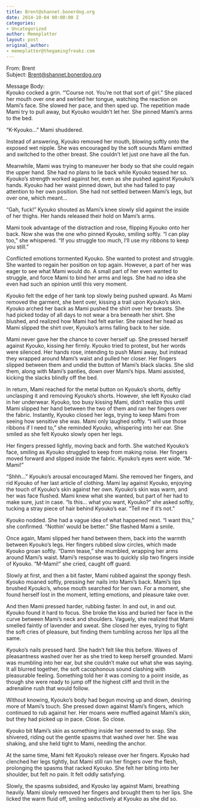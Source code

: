 ```yaml
---
title: Brent@shannet.bonerdog.org
date: 2014-10-04 00:00:00 Z
categories:
- Uncategorized
author: Memeplatter
layout: post
original_author:
- memeplatter@thegamingfreakz.com
---
```


From: Brent  
Subject: Brent@shannet.bonerdog.org

Message Body:  
Kyouko cocked a grin. “’Course not. You’re not that sort of girl.” She placed her mouth over one and swirled her tongue, watching the reaction on Mami’s face. She slowed her pace, and then sped up. The repetition made Mami try to pull away, but Kyouko wouldn’t let her. She pinned Mami’s arms to the bed. 

“K-Kyouko…” Mami shuddered. 

Instead of answering, Kyouko removed her mouth, blowing softly onto the exposed wet nipple. She was encouraged by the soft sounds Mami emitted and switched to the other breast. She couldn’t let just one have all the fun. 

Meanwhile, Mami was trying to maneuver her body so that she could regain the upper hand. She had no plans to lie back while Kyouko teased her so. Kyouko’s strength worked against her, even as she pushed against Kyouko’s hands. Kyouko had her waist pinned down, but she had failed to pay attention to her own position. She had not settled between Mami’s legs, but over one, which meant… 

“Gah, fuck!” Kyouko shouted as Mami’s knee slowly slid against the inside of her thighs. Her hands released their hold on Mami’s arms. 

Mami took advantage of the distraction and rose, flipping Kyouko onto her back. Now she was the one who pinned Kyouko, smiling softly. “I can play too,” she whispered. “If you struggle too much, I’ll use my ribbons to keep you still.” 

Conflicted emotions tormented Kyouko. She wanted to protest and struggle. She wanted to regain her position on top again. However, a part of her was eager to see what Mami would do. A small part of her even wanted to struggle, and force Mami to bind her arms and legs. She had no idea she even had such an opinion until this very moment. 

Kyouko felt the edge of her tank top slowly being pushed upward. As Mami removed the garment, she bent over, kissing a trail upon Kyouko’s skin. Kyouko arched her back as Mami pushed the shirt over her breasts. She had picked today of all days to not wear a bra beneath her shirt. She blushed, and realized how Mami had felt earlier. She raised her head as Mami slipped the shirt over, Kyouko’s arms falling back to her side. 

Mami never gave her the chance to cover herself up. She pressed herself against Kyouko, kissing her firmly. Kyouko tried to protest, but her words were silenced. Her hands rose, intending to push Mami away, but instead they wrapped around Mami’s waist and pulled her closer. Her fingers slipped between them and undid the button of Mami’s black slacks. She slid them, along with Mami’s panties, down over Mami’s hips. Mami assisted, kicking the slacks blindly off the bed. 

In return, Mami reached for the metal button on Kyouko’s shorts, deftly unclasping it and removing Kyouko’s shorts. However, she left Kyouko clad in her underwear. Kyouko, too busy kissing Mami, didn’t realize this until Mami slipped her hand between the two of them and ran her fingers over the fabric. Instantly, Kyouko closed her legs, trying to keep Mami from seeing how sensitive she was. Mami only laughed softly. “I will use those ribbons if I need to,” she reminded Kyouko, whispering into her ear. She smiled as she felt Kyouko slowly open her legs. 

Her fingers pressed lightly, moving back and forth. She watched Kyouko’s face, smiling as Kyouko struggled to keep from making noise. Her fingers moved forward and slipped inside the fabric. Kyouko’s eyes went wide. “M-Mami!” 

“Shhh…” Kyouko’s arousal encouraged Mami. She removed her fingers, and rid Kyouko of her last article of clothing. Mami lay against Kyouko, enjoying the touch of Kyouko’s skin against her own. Kyouko’s skin was warm, and her was face flushed. Mami knew what she wanted, but part of her had to make sure, just in case. “Is this… what you want, Kyouko?” she asked softly, tucking a stray piece of hair behind Kyouko’s ear. “Tell me if it’s not.” 

Kyouko nodded. She had a vague idea of what happened next. “I want this,” she confirmed. “Nothin’ would be better.” She flashed Mami a smile. 

Once again, Mami slipped her hand between them, back into the warmth between Kyouko’s legs. Her fingers rubbed slow circles, which made Kyouko groan softly. “Damn tease,” she mumbled, wrapping her arms around Mami’s waist. Mami’s response was to quickly slip two fingers inside of Kyouko. “M-Mami!” she cried, caught off guard. 

Slowly at first, and then a bit faster, Mami rubbed against the spongy flesh. Kyouko moaned softly, pressing her nails into Mami’s back. Mami’s lips brushed Kyouko’s, whose mouth searched for her own. For a moment, she found herself lost in the moment, letting emotions, and pleasure take over. 

And then Mami pressed harder, rubbing faster. In and out, in and out. Kyouko found it hard to focus. She broke the kiss and buried her face in the curve between Mami’s neck and shoulders. Vaguely, she realized that Mami smelled faintly of lavender and sweat. She closed her eyes, trying to fight the soft cries of pleasure, but finding them tumbling across her lips all the same. 

Kyouko’s nails pressed hard. She hadn’t felt like this before. Waves of pleasantness washed over her as she tried to keep herself grounded. Mami was mumbling into her ear, but she couldn’t make out what she was saying. It all blurred together, the soft cacophonous sound clashing with pleasurable feeling. Something told her it was coming to a point inside, as though she were ready to jump off the highest cliff and thrill in the adrenaline rush that would follow. 

Without knowing, Kyouko’s body had begun moving up and down, desiring more of Mami’s touch. She pressed down against Mami’s fingers, which continued to rub against her. Her moans were muffled against Mami’s skin, but they had picked up in pace. Close. So close. 

Kyouko bit Mami’s skin as something inside her seemed to snap. She shivered, riding out the gentle spasms that washed over her. She was shaking, and she held tight to Mami, needing the anchor. 

At the same time, Mami felt Kyouko’s release over her fingers. Kyouko had clenched her legs tightly, but Mami still ran her fingers over the flesh, prolonging the spasms that racked Kyouko. She felt her biting into her shoulder, but felt no pain. It felt oddly satisfying. 

Slowly, the spasms subsided, and Kyouko lay against Mami, breathing heavily. Mami slowly removed her fingers and brought them to her lips. She licked the warm fluid off, smiling seductively at Kyouko as she did so.